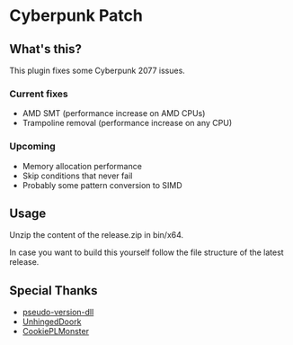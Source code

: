 # Cyberpunk Patch

## What's this?

This plugin fixes some Cyberpunk 2077 issues.

### Current fixes

* AMD SMT (performance increase on AMD CPUs)
* Trampoline removal (performance increase on any CPU)

### Upcoming

* Memory allocation performance
* Skip conditions that never fail
* Probably some pattern conversion to SIMD

## Usage

Unzip the content of the release.zip in bin/x64.

In case you want to build this yourself follow the file structure of the latest release.

## Special Thanks

* [pseudo-version-dll](https://github.com/t-mat/pseudo-version-dll)
* [UnhingedDoork](https://www.reddit.com/r/Amd/comments/kbp0np/cyberpunk_2077_seems_to_ignore_smt_and_mostly/gfjf1vo/?utm_source=reddit&utm_medium=web2x&context=3)
* [CookiePLMonster](https://www.reddit.com/r/pcgaming/comments/kbsywg/cyberpunk_2077_used_an_intel_c_compiler_which/gfknein/?utm_source=reddit&utm_medium=web2x&context=3)
